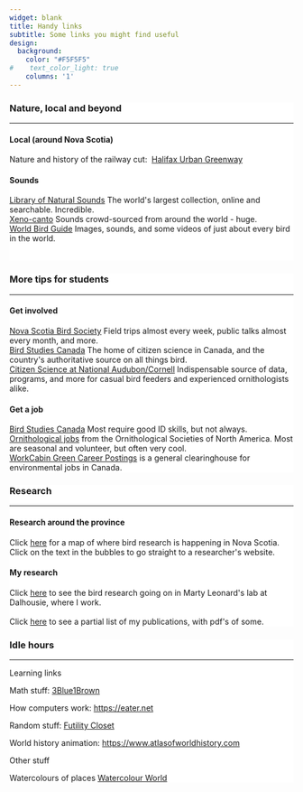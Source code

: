 ```yaml
---
widget: blank
title: Handy links
subtitle: Some links you might find useful
design:
  background:
    color: "#F5F5F5"
#    text_color_light: true
    columns: '1'
---
```

<div class="row">
<div class="col-sm-5" style="background-color:white">
<h3>Nature, local and beyond</h3>

<hr />
<h4>Local (around Nova Scotia)</h4>

<p>Nature and history of the railway cut: &nbsp;<a href="http://halifaxurbangreenway.ca/interpretation.html" target="_blank">Halifax Urban Greenway</a></p>

<h4>Sounds</h4>
<a href="http://macaulaylibrary.org/" target="_blank">Library of Natural Sounds</a>&nbsp;The world&#39;s largest collection, online and searchable. Incredible.<br />
<a href="http://www.xeno-canto.org/" target="_blank">Xeno-canto</a>&nbsp;Sounds crowd-sourced from around the world - huge.<br />
<a href="http://www.mangoverde.com/birdsound/" target="_blank">World Bird Guide</a>&nbsp;Images, sounds, and some videos of just about every bird in the world.

<p>&nbsp;</p>

<ol>
</ol>
</div>
<div class="col-sm-1">
<p></p>
</div>

<div class="col-sm-5" style="background-color:white">
<h3>More tips for students</h3>

<hr />
<h4>Get involved</h4>

<p><a href="http://nsbirdsociety.ca/" target="_blank">Nova Scotia Bird Society</a>&nbsp;Field trips almost every week, public talks almost every month, and more.<br />
<a href="http://www.bsc-eoc.org/">Bird Studies Canada</a>&nbsp;The home of citizen science in Canada, and the country&#39;s authoritative source on all things bird.<br />
<a href="http://www.birdsource.org/">Citizen Science at National Audubon/Cornell</a>&nbsp;Indispensable source of data, programs, and more for casual bird feeders and experienced ornithologists alike.</p>

<h4>Get a job</h4>

<p><a href="http://www.bsc-eoc.org/about/jobs/index.jsp?lang=EN">Bird Studies Canada</a>&nbsp;Most require good ID skills, but not always.<br />
<a href="https://www.osnabirds.org/Jobs.aspx" target="_blank">Ornithological jobs</a>&nbsp;from the Ornithological Societies of North America. Most are seasonal and volunteer, but often very cool.<br />
<a href="http://workcabin.ca/">WorkCabin Green Career Postings</a>&nbsp;is a general clearinghouse for environmental jobs in Canada.</p>
</div>
</div>

<div class="row">
<div class="col-sm-6" style="background-color:white">
<h3>Research</h3>

<hr />
<h4>Research around the province</h4>
Click&nbsp;<a href="http://maps.google.ca/maps/ms?ie=UTF8&amp;hl=en&amp;msa=0&amp;ll=45.282617,-63.852539&amp;spn=4.027121,8.756104&amp;z=7&amp;msid=105411730529662371157.000470c76ed43e70bf5f2" target="blank">here</a>&nbsp;for a map of where bird research is happening in Nova Scotia. Click on the text in the bubbles to go straight to a researcher&#39;s website.

<h4>My research</h4>

<p>Click&nbsp;<a href="http://leonardlab.biology.dal.ca/Research.html" target="blank">here</a>&nbsp;to see the bird research going on in Marty Leonard&#39;s lab at Dalhousie, where I work.<br />
<br />
Click&nbsp;<a href="http://leonardlab.biology.dal.ca/Andy/publications.html">here</a>&nbsp;to see a partial list of my publications, with pdf&#39;s of some.</p>
</div>

<div class="col-sm-6" style="background-color:white">
<h3>Idle hours</h3>

<hr />
<p>Learning links</p>

<p>Math stuff: <a href="https://www.youtube.com/channel/UCYO_jab_esuFRV4b17AJtAw" target="_blank">3Blue1Brown</a></p>

<p>How computers work:&nbsp;<a href="https://eater.net" target="_blank">https://eater.net</a></p>

<p>Random stuff:&nbsp;<a href="https://www.futilitycloset.com" target="_blank">Futility Closet</a></p>

<p>World history animation:&nbsp;<a href="https://www.atlasofworldhistory.com" target="_blank">https://www.atlasofworldhistory.com</a></p>

<p>Other stuff</p>

<p>Watercolours of places&nbsp;<a href="https://www.watercolourworld.org/map-search">Watercolour World</a></p>
</div>
</div>
